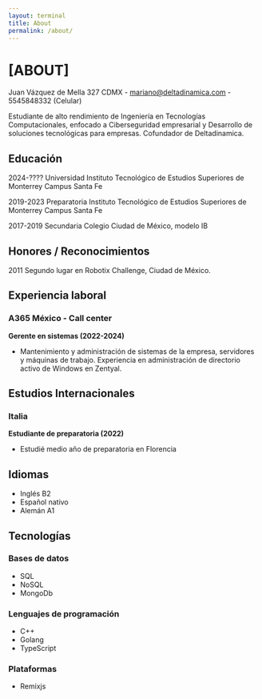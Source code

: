 ```yaml
---
layout: terminal
title: About
permalink: /about/
---
```


# [ABOUT]

Juan Vázquez de Mella 327 CDMX - mariano@deltadinamica.com - 5545848332 (Celular)

Estudiante de alto rendimiento de Ingeniería en Tecnologías Computacionales, enfocado a Ciberseguridad empresarial y Desarrollo de soluciones tecnológicas para empresas. Cofundador de Deltadinamica.

## Educación

2024-???? Universidad Instituto Tecnológico de Estudios Superiores de Monterrey Campus Santa Fe

2019-2023 Preparatoria Instituto Tecnológico de Estudios Superiores de Monterrey Campus Santa Fe

2017-2019 Secundaria Colegio Ciudad de México, modelo IB

## Honores / Reconocimientos

2011 Segundo lugar en Robotix Challenge, Ciudad de México.

## Experiencia laboral

### A365 México - Call center
**Gerente en sistemas (2022-2024)**
- Mantenimiento y administración de sistemas de la empresa, servidores y máquinas de trabajo. Experiencia en administración de directorio activo de Windows en Zentyal.

## Estudios Internacionales

### Italia
**Estudiante de preparatoria (2022)**
- Estudié medio año de preparatoria en Florencia

## Idiomas

- Inglés B2
- Español nativo
- Alemán A1

## Tecnologías

### Bases de datos
- SQL
- NoSQL
- MongoDb

### Lenguajes de programación
- C++
- Golang
- TypeScript

### Plataformas
- Remixjs
